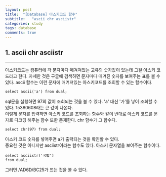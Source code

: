 ```yaml
---
layout: post
title:  "[Database] 아스키코드 함수"
subtitle:   "ascii chr asciistr"
categories: study
tags: database
comments: true
---
```



## 1. ascii chr asciistr
---
아스키코드는 컴퓨터에 각 문자마다 매겨져있는 고유의 숫자값이 있는데 그걸 아스키 코드라고 한다. 자세한 것은 구글에 검색하면 문자마다 매겨진 숫자를 보여주는 표를 볼 수 있다. ascii 함수는 이런 문자에 매겨져있는 아스키코드를 조회할 수 있는 함수이다. 

```
select ascii('a') from dual;
```
sql문을 실행하면 97의 값이 조회되는 것을 볼 수 있다. 'a' 대신 '가'를 넣어 조회할 수 있다. 15380608라는 큰 값이 나온다.<br>
이렇게 문자를 입력하면 아스키 코드를 조회하는 함수와 같이 반대로 아스키 코드를 문자로 디코딩 해주는 함수 또한 존재한다. chr 함수가 그 함수다.

```
select chr(97) from dual;
```
아스키 코드 숫자를 넣어주면 a가 출력되는 것을 확인할 수 있다.<br>
중요한 것은 아니지만 asciistr이라는 함수도 있다. 아스키 문자열을 보여주는 함수이다.

```
select asciistr('국밥')
from dual;
```

그러면 /AD6D/BC25가 뜨는 것을 볼 수 있다.